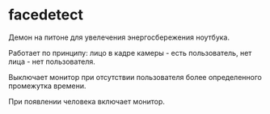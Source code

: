 facedetect
==========
  Демон на питоне для увелечения энергосбережения ноутбука. 
 
  Работает по принципу: лицо в кадре камеры - есть пользователь, нет лица - нет пользователя. 

  Выключает монитор при отсутствии пользователя более определенного промежутка времени.

  При появлении человека включает монитор.
